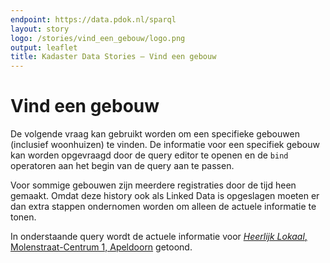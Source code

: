 ```yaml
---
endpoint: https://data.pdok.nl/sparql
layout: story
logo: /stories/vind_een_gebouw/logo.png
output: leaflet
title: Kadaster Data Stories ― Vind een gebouw
---
```


# Vind een gebouw

De volgende vraag kan gebruikt worden om een specifieke gebouwen
(inclusief woonhuizen) te vinden.  De informatie voor een specifiek
gebouw kan worden opgevraagd door de query editor te openen en de
<code>bind</code> operatoren aan het begin van de query aan te passen.

<query data-endpoint="https://data.pdok.nl/sparql" data-query-ref="mijn-woning.rq" data-output="geo"></query>

Voor sommige gebouwen zijn meerdere registraties door de tijd heen
gemaakt.  Omdat deze history ook als Linked Data is opgeslagen moeten
er dan extra stappen ondernomen worden om alleen de actuele informatie
te tonen.

In onderstaande query wordt de actuele informatie voor <a
href="http://heerlijklokaal.nl/"><i>Heerlijk Lokaal</i>,
Molenstraat-Centrum 1, Apeldoorn</a> getoond.

<query data-endpoint="https://data.pdok.nl/sparql" data-query-ref="heerlijk_lokaal.rq" data-output="geo"></query>